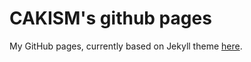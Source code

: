 # CAKISM's github pages

My GitHub pages, currently based on Jekyll theme [here](https://victorvoid.github.io/space-jekyll-template/).

